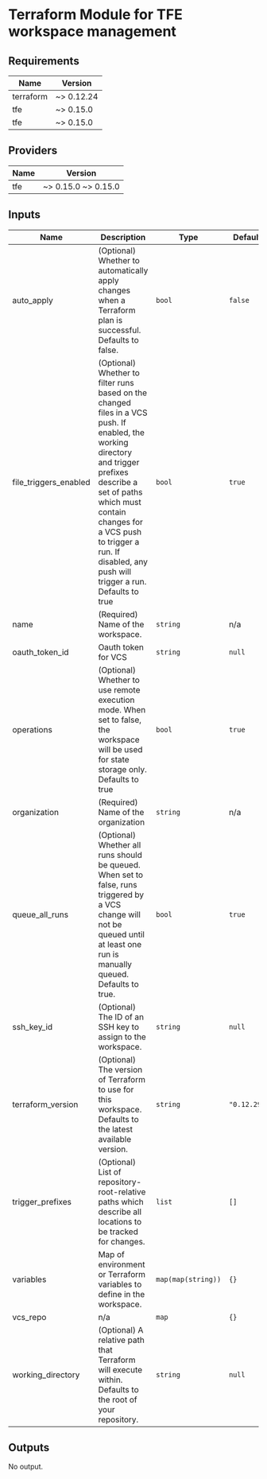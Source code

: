 # Terraform Module for TFE workspace management 


<!-- BEGINNING OF PRE-COMMIT-TERRAFORM DOCS HOOK -->
## Requirements

| Name | Version |
|------|---------|
| terraform | ~> 0.12.24 |
| tfe | ~> 0.15.0 |
| tfe | ~> 0.15.0 |

## Providers

| Name | Version |
|------|---------|
| tfe | ~> 0.15.0 ~> 0.15.0 |

## Inputs

| Name | Description | Type | Default | Required |
|------|-------------|------|---------|:--------:|
| auto\_apply | (Optional) Whether to automatically apply changes when a Terraform plan is successful. Defaults to false. | `bool` | `false` | no |
| file\_triggers\_enabled | (Optional) Whether to filter runs based on the changed files in a VCS push. If enabled, the working directory and trigger prefixes describe a set of paths which must contain changes for a VCS push to trigger a run. If disabled, any push will trigger a run. Defaults to true | `bool` | `true` | no |
| name | (Required) Name of the workspace. | `string` | n/a | yes |
| oauth\_token\_id | Oauth token for VCS | `string` | `null` | no |
| operations | (Optional) Whether to use remote execution mode. When set to false, the workspace will be used for state storage only. Defaults to true | `bool` | `true` | no |
| organization | (Required) Name of the organization | `string` | n/a | yes |
| queue\_all\_runs | (Optional) Whether all runs should be queued. When set to false, runs triggered by a VCS change will not be queued until at least one run is manually queued. Defaults to true. | `bool` | `true` | no |
| ssh\_key\_id | (Optional) The ID of an SSH key to assign to the workspace. | `string` | `null` | no |
| terraform\_version | (Optional) The version of Terraform to use for this workspace. Defaults to the latest available version. | `string` | `"0.12.29"` | no |
| trigger\_prefixes | (Optional) List of repository-root-relative paths which describe all locations to be tracked for changes. | `list` | `[]` | no |
| variables | Map of environment or Terraform variables to define in the workspace. | `map(map(string))` | `{}` | no |
| vcs\_repo | n/a | `map` | `{}` | no |
| working\_directory | (Optional) A relative path that Terraform will execute within. Defaults to the root of your repository. | `string` | `null` | no |

## Outputs

No output.

<!-- END OF PRE-COMMIT-TERRAFORM DOCS HOOK -->